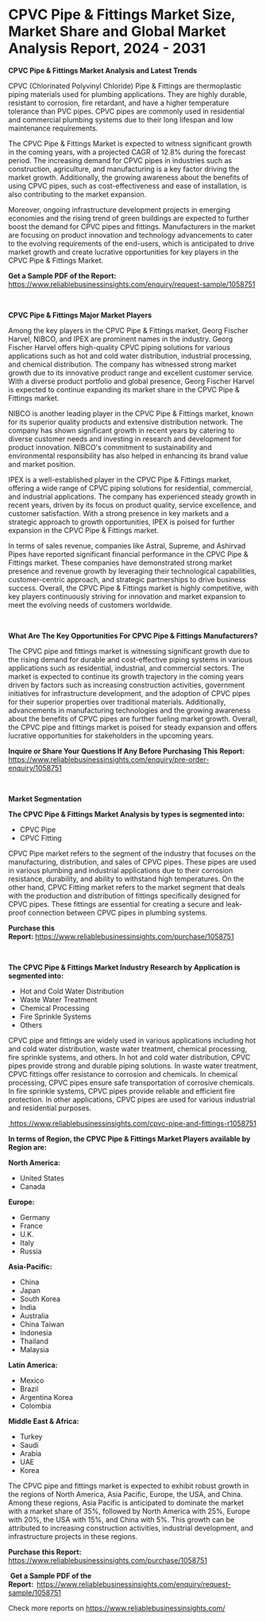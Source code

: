 <p><h1>CPVC Pipe & Fittings Market Size, Market Share and Global Market Analysis Report, 2024 - 2031</h1></p><p><strong>CPVC Pipe & Fittings Market Analysis and Latest Trends</strong></p>
<p><p>CPVC (Chlorinated Polyvinyl Chloride) Pipe & Fittings are thermoplastic piping materials used for plumbing applications. They are highly durable, resistant to corrosion, fire retardant, and have a higher temperature tolerance than PVC pipes. CPVC pipes are commonly used in residential and commercial plumbing systems due to their long lifespan and low maintenance requirements.</p><p>The CPVC Pipe & Fittings Market is expected to witness significant growth in the coming years, with a projected CAGR of 12.8% during the forecast period. The increasing demand for CPVC pipes in industries such as construction, agriculture, and manufacturing is a key factor driving the market growth. Additionally, the growing awareness about the benefits of using CPVC pipes, such as cost-effectiveness and ease of installation, is also contributing to the market expansion.</p><p>Moreover, ongoing infrastructure development projects in emerging economies and the rising trend of green buildings are expected to further boost the demand for CPVC pipes and fittings. Manufacturers in the market are focusing on product innovation and technology advancements to cater to the evolving requirements of the end-users, which is anticipated to drive market growth and create lucrative opportunities for key players in the CPVC Pipe & Fittings Market.</p></p>
<p><strong>Get a Sample PDF of the Report:&nbsp;</strong> <a href="https://www.reliablebusinessinsights.com/enquiry/request-sample/1058751">https://www.reliablebusinessinsights.com/enquiry/request-sample/1058751</a></p>
<p>&nbsp;</p>
<p><strong>CPVC Pipe & Fittings Major Market Players</strong></p>
<p><p>Among the key players in the CPVC Pipe & Fittings market, Georg Fischer Harvel, NIBCO, and IPEX are prominent names in the industry. Georg Fischer Harvel offers high-quality CPVC piping solutions for various applications such as hot and cold water distribution, industrial processing, and chemical distribution. The company has witnessed strong market growth due to its innovative product range and excellent customer service. With a diverse product portfolio and global presence, Georg Fischer Harvel is expected to continue expanding its market share in the CPVC Pipe & Fittings market.</p><p>NIBCO is another leading player in the CPVC Pipe & Fittings market, known for its superior quality products and extensive distribution network. The company has shown significant growth in recent years by catering to diverse customer needs and investing in research and development for product innovation. NIBCO's commitment to sustainability and environmental responsibility has also helped in enhancing its brand value and market position.</p><p>IPEX is a well-established player in the CPVC Pipe & Fittings market, offering a wide range of CPVC piping solutions for residential, commercial, and industrial applications. The company has experienced steady growth in recent years, driven by its focus on product quality, service excellence, and customer satisfaction. With a strong presence in key markets and a strategic approach to growth opportunities, IPEX is poised for further expansion in the CPVC Pipe & Fittings market.</p><p>In terms of sales revenue, companies like Astral, Supreme, and Ashirvad Pipes have reported significant financial performance in the CPVC Pipe & Fittings market. These companies have demonstrated strong market presence and revenue growth by leveraging their technological capabilities, customer-centric approach, and strategic partnerships to drive business success. Overall, the CPVC Pipe & Fittings market is highly competitive, with key players continuously striving for innovation and market expansion to meet the evolving needs of customers worldwide.</p></p>
<p>&nbsp;</p>
<p><strong>What Are The Key Opportunities For CPVC Pipe & Fittings Manufacturers?</strong></p>
<p><p>The CPVC pipe and fittings market is witnessing significant growth due to the rising demand for durable and cost-effective piping systems in various applications such as residential, industrial, and commercial sectors. The market is expected to continue its growth trajectory in the coming years driven by factors such as increasing construction activities, government initiatives for infrastructure development, and the adoption of CPVC pipes for their superior properties over traditional materials. Additionally, advancements in manufacturing technologies and the growing awareness about the benefits of CPVC pipes are further fueling market growth. Overall, the CPVC pipe and fittings market is poised for steady expansion and offers lucrative opportunities for stakeholders in the upcoming years.</p></p>
<p><strong>Inquire or Share Your Questions If Any Before Purchasing This Report:</strong> <a href="https://www.reliablebusinessinsights.com/enquiry/pre-order-enquiry/1058751">https://www.reliablebusinessinsights.com/enquiry/pre-order-enquiry/1058751</a></p>
<p>&nbsp;</p>
<p><strong>Market Segmentation</strong></p>
<p><strong>The CPVC Pipe & Fittings Market Analysis by types is segmented into:</strong></p>
<p><ul><li>CPVC Pipe</li><li>CPVC Fitting</li></ul></p>
<p><p>CPVC Pipe market refers to the segment of the industry that focuses on the manufacturing, distribution, and sales of CPVC pipes. These pipes are used in various plumbing and industrial applications due to their corrosion resistance, durability, and ability to withstand high temperatures. On the other hand, CPVC Fitting market refers to the market segment that deals with the production and distribution of fittings specifically designed for CPVC pipes. These fittings are essential for creating a secure and leak-proof connection between CPVC pipes in plumbing systems.</p></p>
<p><strong>Purchase this Report:&nbsp;</strong><a href="https://www.reliablebusinessinsights.com/purchase/1058751">https://www.reliablebusinessinsights.com/purchase/1058751</a></p>
<p>&nbsp;</p>
<p><strong>The CPVC Pipe & Fittings Market Industry Research by Application is segmented into:</strong></p>
<p><ul><li>Hot and Cold Water Distribution</li><li>Waste Water Treatment</li><li>Chemical Processing</li><li>Fire Sprinkle Systems</li><li>Others</li></ul></p>
<p><p>CPVC pipe and fittings are widely used in various applications including hot and cold water distribution, waste water treatment, chemical processing, fire sprinkle systems, and others. In hot and cold water distribution, CPVC pipes provide strong and durable piping solutions. In waste water treatment, CPVC fittings offer resistance to corrosion and chemicals. In chemical processing, CPVC pipes ensure safe transportation of corrosive chemicals. In fire sprinkle systems, CPVC pipes provide reliable and efficient fire protection. In other applications, CPVC pipes are used for various industrial and residential purposes.</p></p>
<p><a href="https://www.reliablebusinessinsights.com/cpvc-pipe-and-fittings-r1058751">&nbsp;https://www.reliablebusinessinsights.com/cpvc-pipe-and-fittings-r1058751</a></p>
<p><strong>In terms of Region, the CPVC Pipe & Fittings Market Players available by Region are:</strong></p>
<p>
    <p> <strong> North America: </strong>
        <ul>
            <li>United States</li>
            <li>Canada</li>
        </ul>
        </p> 
    <p> <strong> Europe: </strong>
        <ul>
            <li>Germany</li>
            <li>France</li>
            <li>U.K.</li>
            <li>Italy</li>
            <li>Russia</li>
        </ul>
        </p> 
    <p> <strong> Asia-Pacific: </strong>
        <ul>
            <li>China</li>
            <li>Japan</li>
            <li>South Korea</li>
            <li>India</li>
            <li>Australia</li>
            <li>China Taiwan</li>
            <li>Indonesia</li>
            <li>Thailand</li>
            <li>Malaysia</li>
        </ul>
        </p> 
    <p> <strong> Latin America: </strong>
        <ul>
            <li>Mexico</li>
            <li>Brazil</li>
            <li>Argentina Korea</li>
            <li>Colombia</li>
        </ul>
        </p> 
    <p> <strong> Middle East & Africa: </strong>
        <ul>
            <li>Turkey</li>
            <li>Saudi</li>
            <li>Arabia</li>
            <li>UAE</li>
            <li>Korea</li>
        </ul>
    </p>
    </p>
<p><p>The CPVC pipe and fittings market is expected to exhibit robust growth in the regions of North America, Asia Pacific, Europe, the USA, and China. Among these regions, Asia Pacific is anticipated to dominate the market with a market share of 35%, followed by North America with 25%, Europe with 20%, the USA with 15%, and China with 5%. This growth can be attributed to increasing construction activities, industrial development, and infrastructure projects in these regions.</p></p>
<p><strong>Purchase this Report: </strong><a href="https://www.reliablebusinessinsights.com/purchase/1058751">https://www.reliablebusinessinsights.com/purchase/1058751</a></p>
<p>&nbsp;<strong>Get a Sample PDF of the Report:&nbsp;&nbsp;</strong><a href="https://www.reliablebusinessinsights.com/enquiry/request-sample/1058751">https://www.reliablebusinessinsights.com/enquiry/request-sample/1058751</a></p>
<p><strong></strong></p>
<p>Check more reports on <a href="https://www.reliablebusinessinsights.com/">https://www.reliablebusinessinsights.com/</a></p>